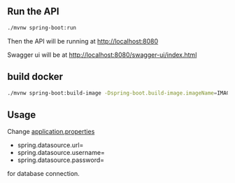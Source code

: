 ## Run the API

```bash
./mvnw spring-boot:run
```

Then the API will be running at [http://localhost:8080](http://localhost:8080)


Swagger ui will be at [http://localhost:8080/swagger-ui/index.html](http://localhost:8080/swagger-ui/index.html)

## build docker

```bash
./mvnw spring-boot:build-image -Dspring-boot.build-image.imageName=IMAGENAME
```

## Usage

Change [application.properties](/src/main/resources/application.properties)

 - spring.datasource.url=
 - spring.datasource.username=
 - spring.datasource.password=

for database connection.